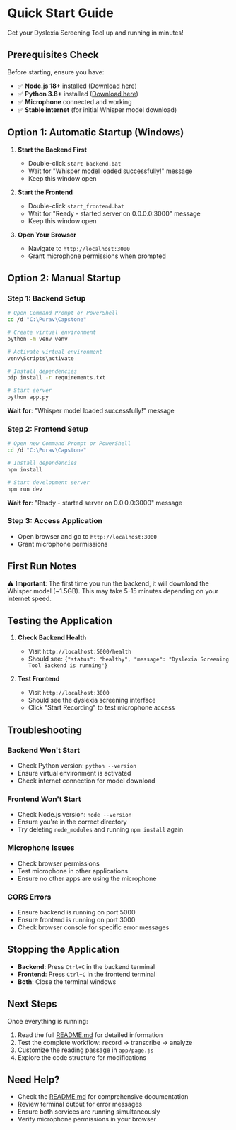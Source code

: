 # Quick Start Guide

Get your Dyslexia Screening Tool up and running in minutes!

## Prerequisites Check

Before starting, ensure you have:
- ✅ **Node.js 18+** installed ([Download here](https://nodejs.org/))
- ✅ **Python 3.8+** installed ([Download here](https://www.python.org/downloads/))
- ✅ **Microphone** connected and working
- ✅ **Stable internet** (for initial Whisper model download)

## Option 1: Automatic Startup (Windows)

1. **Start the Backend First**
   - Double-click `start_backend.bat`
   - Wait for "Whisper model loaded successfully!" message
   - Keep this window open

2. **Start the Frontend**
   - Double-click `start_frontend.bat`
   - Wait for "Ready - started server on 0.0.0.0:3000" message
   - Keep this window open

3. **Open Your Browser**
   - Navigate to `http://localhost:3000`
   - Grant microphone permissions when prompted

## Option 2: Manual Startup

### Step 1: Backend Setup
```bash
# Open Command Prompt or PowerShell
cd /d "C:\Purav\Capstone"

# Create virtual environment
python -m venv venv

# Activate virtual environment
venv\Scripts\activate

# Install dependencies
pip install -r requirements.txt

# Start server
python app.py
```

**Wait for**: "Whisper model loaded successfully!" message

### Step 2: Frontend Setup
```bash
# Open new Command Prompt or PowerShell
cd /d "C:\Purav\Capstone"

# Install dependencies
npm install

# Start development server
npm run dev
```

**Wait for**: "Ready - started server on 0.0.0.0:3000" message

### Step 3: Access Application
- Open browser and go to `http://localhost:3000`
- Grant microphone permissions

## First Run Notes

⚠️ **Important**: The first time you run the backend, it will download the Whisper model (~1.5GB). This may take 5-15 minutes depending on your internet speed.

## Testing the Application

1. **Check Backend Health**
   - Visit `http://localhost:5000/health`
   - Should see: `{"status": "healthy", "message": "Dyslexia Screening Tool Backend is running"}`

2. **Test Frontend**
   - Visit `http://localhost:3000`
   - Should see the dyslexia screening interface
   - Click "Start Recording" to test microphone access

## Troubleshooting

### Backend Won't Start
- Check Python version: `python --version`
- Ensure virtual environment is activated
- Check internet connection for model download

### Frontend Won't Start
- Check Node.js version: `node --version`
- Ensure you're in the correct directory
- Try deleting `node_modules` and running `npm install` again

### Microphone Issues
- Check browser permissions
- Test microphone in other applications
- Ensure no other apps are using the microphone

### CORS Errors
- Ensure backend is running on port 5000
- Ensure frontend is running on port 3000
- Check browser console for specific error messages

## Stopping the Application

- **Backend**: Press `Ctrl+C` in the backend terminal
- **Frontend**: Press `Ctrl+C` in the frontend terminal
- **Both**: Close the terminal windows

## Next Steps

Once everything is running:
1. Read the full [README.md](README.md) for detailed information
2. Test the complete workflow: record → transcribe → analyze
3. Customize the reading passage in `app/page.js`
4. Explore the code structure for modifications

## Need Help?

- Check the [README.md](README.md) for comprehensive documentation
- Review terminal output for error messages
- Ensure both services are running simultaneously
- Verify microphone permissions in your browser

